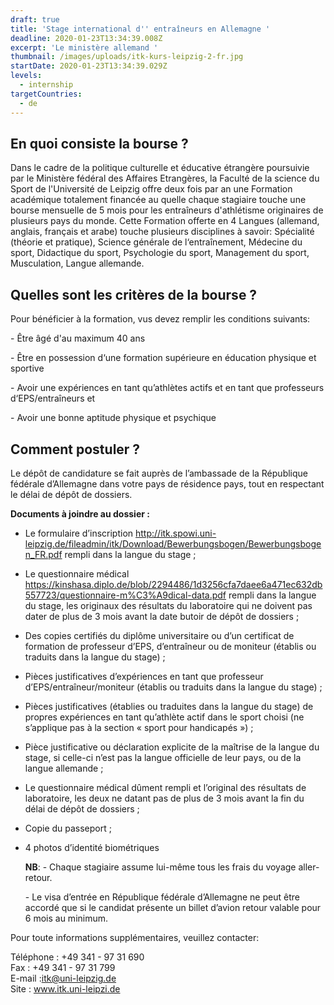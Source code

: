 ```yaml
---
draft: true
title: 'Stage international d'' entraîneurs en Allemagne '
deadline: 2020-01-23T13:34:39.008Z
excerpt: 'Le ministère allemand '
thumbnail: /images/uploads/itk-kurs-leipzig-2-fr.jpg
startDate: 2020-01-23T13:34:39.029Z
levels:
  - internship
targetCountries:
  - de
---
```

## En quoi consiste la bourse ?

Dans le cadre de la politique culturelle et éducative étrangère poursuivie par le Ministère fédéral des Affaires Etrangères, la Faculté de la science du Sport de l'Université de Leipzig offre deux fois par an une Formation académique totalement financée au quelle chaque stagiaire touche une bourse mensuelle de 5 mois pour les entraîneurs d'athlétisme originaires de plusieurs pays du monde. Cette Formation offerte en 4 Langues (allemand, anglais, français et arabe) touche plusieurs disciplines à savoir: Spécialité (théorie et pratique), Science générale de l‘entraînement, Médecine du sport, Didactique du sport, Psychologie du sport, Management du sport, Musculation, Langue allemande. 

## Quelles sont les critères de la bourse ?

Pour bénéficier à la formation, vus devez remplir les conditions suivants:

\- Être âgé d'au maximum 40 ans

\- Être en possession d‘une formation supérieure en éducation physique et sportive

\- Avoir une expériences en tant qu’athlètes actifs et en tant que professeurs d‘EPS/entraîneurs et 

\- Avoir une bonne aptitude physique et psychique

## Comment postuler ?

Le dépôt de candidature se fait  auprès de l’ambassade de la République fédérale d’Allemagne dans votre pays de résidence pays, tout en respectant le délai de dépôt de dossiers.

**Documents à joindre au dossier :**

* Le formulaire d’inscription <http://itk.spowi.uni-leipzig.de/fileadmin/itk/Download/Bewerbungsbogen/Bewerbungsbogen_FR.pdf> rempli dans la langue du stage ;
* Le questionnaire médical <https://kinshasa.diplo.de/blob/2294486/1d3256cfa7daee6a471ec632db557723/questionnaire-m%C3%A9dical-data.pdf> rempli dans la langue du stage, les originaux des résultats du laboratoire qui ne doivent pas dater de plus de 3 mois avant la date butoir de dépôt de dossiers ;
* Des copies certifiés du diplôme universitaire ou d’un certificat de formation de professeur d’EPS, d’entraîneur ou de moniteur (établis ou traduits dans la langue du stage) ;
* Pièces justificatives d’expériences en tant que professeur d’EPS/entraîneur/moniteur (établis ou traduits dans la langue du stage) ;
* Pièces justificatives (établies ou traduites dans la langue du stage) de propres expériences en tant qu’athlète actif dans le sport choisi (ne s’applique pas à la section « sport pour handicapés ») ;
* Pièce justificative ou déclaration explicite de la maîtrise de la langue du stage, si celle-ci n’est pas la langue officielle de leur pays, ou de la langue allemande ;
* Le questionnaire médical dûment rempli et l’original des résultats de laboratoire, les deux ne datant pas de plus de 3 mois avant la fin du délai de dépôt de dossiers ;
* Copie du passeport ; 
* 4 photos d’identité biométriques

  **NB**: - Chaque stagiaire assume lui-même tous les frais du voyage aller-retour.

  \- Le visa d’entrée en République fédérale d’Allemagne ne peut être accordé que si le candidat présente un billet d’avion retour valable pour 6 mois au minimum.

Pour toute informations supplémentaires, veuillez contacter: 

Téléphone : +49 341 - 97 31 690\
Fax : +49 341 - 97 31 799\
E-mail :[itk@uni-leipzig.de](javascript:linkTo_UnCryptMailto('nbjmup+julAvoj.mfjqajh/ef'); "Opens window for sending email")\
Site : www.itk.uni-leipzi.de
